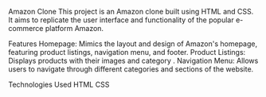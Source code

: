 Amazon Clone
This project is an Amazon clone built using HTML and CSS. It aims to replicate the user interface and functionality of the popular e-commerce platform Amazon.

Features
Homepage: Mimics the layout and design of Amazon's homepage, featuring product listings, navigation menu, and footer.
Product Listings: Displays products with their images and category .
Navigation Menu: Allows users to navigate through different categories and sections of the website.

Technologies Used
HTML
CSS
